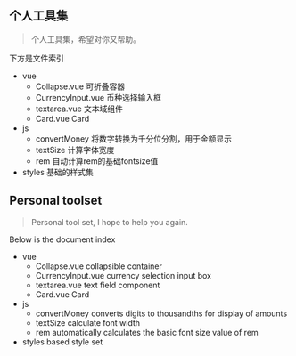 ## 个人工具集

> 个人工具集，希望对你又帮助。

下方是文件索引

- vue
  - Collapse.vue            可折叠容器
  - CurrencyInput.vue       币种选择输入框
  - textarea.vue            文本域组件
  - Card.vue                Card
- js
  - convertMoney            将数字转换为千分位分割，用于金额显示
  - textSize                计算字体宽度
  - rem                     自动计算rem的基础fontsize值
- styles                    基础的样式集


## Personal toolset

> Personal tool set, I hope to help you again.

Below is the document index

- vue
   - Collapse.vue collapsible         container
   - CurrencyInput.vue currency       selection input box
   - textarea.vue text field          component
   - Card.vue                         Card
- js
   - convertMoney                     converts digits to thousandths for display of amounts
   - textSize                         calculate font width
   - rem                              automatically calculates the basic font size value of rem
- styles                              based style set